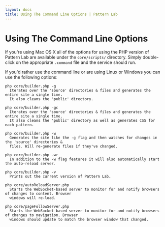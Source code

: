 ```yaml
---
layout: docs
title: Using The Command Line Options | Pattern Lab
---
```


# Using The Command Line Options

If you're using Mac OS X all of the options for using the PHP version of Pattern Lab are available under the `core/scripts/` directory. Simply double-click on the appropriate `.command` file and the service should run. 

If you'd rather use the command line or are using Linux or Windows you can use the following options:

    php core/builder.php -g
      Iterates over the 'source' directories & files and generates the entire site a single time.
      It also cleans the 'public' directory.

    php core/builder.php -gc
      Iterates over the 'source' directories & files and generates the entire site a single time.
      It also cleans the 'public' directory as well as generates CSS for each pattern.

    php core/builder.php -w
      Generates the site like the -g flag and then watches for changes in the 'source' directories &
      files. Will re-generate files if they've changed.

    php core/builder.php -wr
      In addition to the -w flag features it will also automatically start the auto-reload server.

    php core/builder.php -v
      Prints out the current version of Pattern Lab.

    php core/autoReloadServer.php
      Starts the WebSocket-based server to monitor for and notify browsers of changes to content. Browser
      windows will re-load.

    php core/pageFollowServer.php
      Starts the WebSocket-based server to monitor for and notify browsers of changes to navigation. Browser
      windows should update to match the browser window that changed.
